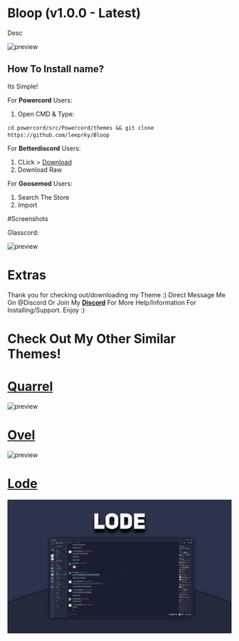 # Bloop (v1.0.0 - Latest)
Desc

![preview](https://cdn.discordapp.com/attachments/825845432293785693/916534391143026729/unknown.png)

## How To Install name?

Its Simple!

For **Powercord** Users:

1. Open CMD & Type:

```
cd powercord/src/Powercord/themes && git clone https://github.com/leeprky/Bloop
```

For **Betterdiscord** Users:

1. CLick > [Download](https://github.com/leeprky/Bloop/blob/lode/betterdiscord/bloop-theme.css)
2. Download Raw

For **Goosemod** Users:

1. Search The Store
2. Import

#Screenshots

Glasscord:

![preview](https://cdn.discordapp.com/attachments/825845432293785693/916534391143026729/unknown.png)

# Extras 

Thank you for checking out/downloading my Theme :)
Direct Message Me On @Discord Or Join My **[Discord](https://discord.gg/Ff3rqAYB89)** For More Help/Information For Installing/Support. Enjoy :)

# Check Out My Other Similar Themes!

# **[Quarrel](https://github.com/leeprky/Quarrel)**
![preview](https://camo.githubusercontent.com/f65b3dfef1529b172f324d59223aace8bd5b24fbbc3120c265db848224ab53c8/68747470733a2f2f692e696d6775722e636f6d2f51686832526e552e6a7067)

# **[Ovel](https://github.com/leeprky/Ovel)**
![preview](https://camo.githubusercontent.com/a42ac5b90609f79eb3cd117b6ba55351ed970c9c102ff1b37c8092693a36c871/68747470733a2f2f692e696d6775722e636f6d2f5a777543537a632e706e67)

# **[Lode](https://github.com/leeprky/Lode)**
![preview](https://raw.githubusercontent.com/leeprky/Lode/main/default/images/PreviewEdit.jpg)
